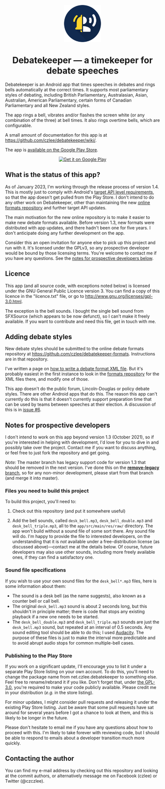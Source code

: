 <div align="center">

<img width="120" src="/misc/icon/overall.svg" />

Debatekeeper &mdash; a timekeeper for debate speeches
=====================================================

</div>

Debatekeeper is an Android app that times speeches in debates and rings bells automatically at the
correct times.  It supports most parliamentary styles of debating, including British Parliamentary,
Australasian, Asian, Australian, American Parliamentary, certain forms of Canadian Parliamentary and
all New Zealand styles.

The app rings a bell, vibrates and/or flashes the screen white (or any combination of the three) at
bell times.  It also rings overtime bells, which are configurable.

A small amount of documentation for this app is at https://github.com/czlee/debatekeeper/wiki/.

The app is [available on the Google Play Store](https://play.google.com/store/apps/details?id=net.czlee.debatekeeper&pcampaignid=pcampaignidMKT-Other-global-all-co-prtnr-py-PartBadge-Mar2515-1).

<div align="center">
<a href="https://play.google.com/store/apps/details?id=net.czlee.debatekeeper&pcampaignid=pcampaignidMKT-Other-global-all-co-prtnr-py-PartBadge-Mar2515-1" target="_blank">
<img alt='Get it on Google Play' height="96" src='https://play.google.com/intl/en_us/badges/static/images/badges/en_badge_web_generic.png'/></a>
</div>

What is the status of this app?
-------------------------------
As of January 2023, I'm working through the release process of version 1.4. This is mostly just to
comply with Android's [target API level
requirements](https://support.google.com/googleplay/android-developer/answer/11926878), so that the
app doesn't get pulled from the Play Store. I don't intend to do any other work on Debatekeeper,
other than maintaining the new [online formats
repository](https://github.com/czlee/debatekeeper-formats) and further target API updates.

The main motivation for the new online repository is to make it easier to make new debate formats
available. Before version 1.3, new formats were distributed with app updates, and there hadn't been
one for five years. I don't anticipate doing any further development on the app.

Consider this an open invitation for anyone else to pick up this project and run with it. It's
licensed under the GPLv3, so any prospective developer would be bound by those licensing terms.
You're welcome to contact me if you have any questions. See the [notes for prospective developers
below](#notes-for-prospective-developers).

Licence
-------
This app (and all source code, with exceptions noted below) is licensed under the GNU General Public
Licence version 3.  You can find a copy of this licence in the "licence.txt" file, or go to
http://www.gnu.org/licenses/gpl-3.0.html.

The exception is the bell sounds.  I bought the single bell sound from SFXSource (which appears to
be now defunct), so I can't make it freely available.  If you want to contribute and need this file,
get in touch with me.

Adding debate styles
--------------------
New debate styles should be submitted to the online debate formats repository at
https://github.com/czlee/debatekeeper-formats. Instructions are in that repository.

I've written a page on [how to write a debate format XML
file](https://github.com/czlee/debatekeeper/wiki/Writing-your-own-custom-debate-format-file). But
it's probably easiest in the first instance to look in the [formats
repository](https://github.com/czlee/debatekeeper-formats) for the XML files there, and modify one
of those.

This app doesn't do the public forum, Lincoln-Douglas or policy debate styles. There are other
Android apps that do this. The reason this app can't currently do this is that it doesn't currently
support preparation time that can be used by teams between speeches at their election. A discussion
of this is in [issue #6](https://github.com/czlee/debatekeeper/issues/6).

Notes for prospective developers
--------------------------------

I don't intend to work on this app beyond version 1.3 (October 2021), so if you're interested in
helping with development, I'd love for you to dive in and possibly take over the project. Contact me
if you want to discuss anything, or feel free to just fork the repository and get going.

_Note:_ The master branch has legacy support code for version 1.3 that should be removed in the next
version. I've done this on the [**remove-legacy**
branch](https://github.com/czlee/debatekeeper/tree/remove-legacy), so for any non-minor development,
please start from that branch (and merge it into master).

### Files you need to build this project

To build this project, you'll need to:

1. Check out this repository (and put it somewhere useful)

2. Add the bell sounds, called `desk_bell.mp3`, `desk_bell_double.mp3` and `desk_bell_triple.mp3`,
   all to the `app/src/main/res/raw/` directory. The app won't build without a sound file of some
   sort there.  Any sound file will do.  I'm happy to provide the file to interested developers, on
   the understanding that it is _not_ available under a free-distribution license (as discussed
   above)—contact me at the details below.  Of course, future developers may also use other sounds,
   including more freely available ones, if they can find a satisfactory one.

### Sound file specifications

If you wish to use your own sound files for the `desk_bell*.mp3` files, here is some information
about them:
- The sound is a desk bell (as the name suggests), also known as a counter bell or call bell.
- The original `desk_bell.mp3` sound is about 2 seconds long, but this shouldn't in principle
  matter; there is code that stops any existing playback if a new one needs to be started.
- The `desk_bell_double.mp3` and `desk_bell_triple.mp3` sounds are just the `desk_bell.mp3` sound,
  but repeated at an interval of 0.5 seconds. Any sound editing tool should be able to do this; I
  used [Audacity](https://www.audacityteam.org/). The purpose of these files is just to make the
  interval more predictable and to avoid abrupt audio stops for common multiple-bell cases.

### Publishing to the Play Store

If you work on a significant update, I'll encourage you to list it under a separate Play Store
listing on your own account. To do this, you'll need to change the package name from
net.czlee.debatekeeper to something else. Feel free to rename/rebrand it if you like. Don't forget
that, under [the GPL-3.0](https://www.gnu.org/licenses/gpl-3.0.html), you're required to make your
code publicly available. Please credit me in your distribution (_e.g._ in the store listing).

For minor updates, I might consider pull requests and releasing it under the existing Play Store
listing. Just be aware that some pull requests have sat around for several years before I got a
chance to look at them, and this is likely to be longer in the future.

Please don't hesitate to email me if you have any questions about how to proceed with this. I'm
likely to take forever with reviewing code, but I should be able to respond to emails about a
developer transition much more quickly.

Contacting the author
---------------------
You can find my e-mail address by checking out this repository and looking at the commit authors, or
alternatively message me on Facebook (czlee) or Twitter (@czczlee).
